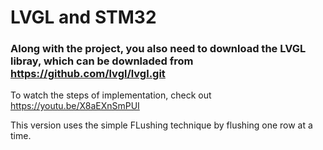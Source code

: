 # LVGL and STM32

### Along with the project, you also need to download the LVGL libray, which can be downladed from https://github.com/lvgl/lvgl.git


To watch the steps of implementation, check out https://youtu.be/X8aEXnSmPUI


This version uses the simple FLushing technique by flushing one row at a time.
